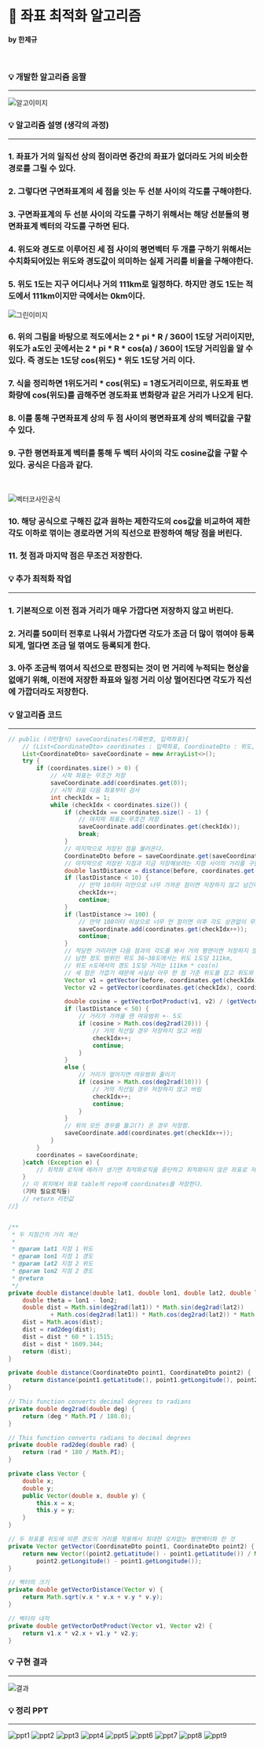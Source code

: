 # 🏡 좌표 최적화 알고리즘

**by 한제규**

<br>

###  💡 개발한 알고리즘 움짤

-----------
![알고이미지](https://postfiles.pstatic.net/MjAyMjA4MTdfMTMy/MDAxNjYwNzIzNzEzNjc4.oJaJCRqCWK6DqsJZb5pOByi1ndyHK4aS5MsXIsl95Mog.5ua-DPVR5GJrp6UeE_IDswf08Br1Z1vTVgwylXZXigIg.GIF.anfidthtn/%EC%95%8C%EA%B3%A0%EB%A6%AC%EC%A6%98%EC%9B%80%EC%A7%A4.gif?type=w773)
<br>

###  💡 알고리즘 설명 (생각의 과정)

-----------

###  1. 좌표가 거의 일직선 상의 점이라면 중간의 좌표가 없더라도 거의 비슷한 경로를 그릴 수 있다.

###  2. 그렇다면 구면좌표계의 세 점을 잇는 두 선분 사이의 각도를 구해야한다.

###  3. 구면좌표계의 두 선분 사이의 각도를 구하기 위해서는 해당 선분들의 평면좌표계 벡터의 각도를 구하면 된다.

###  4. 위도와 경도로 이루어진 세 점 사이의 평면벡터 두 개를 구하기 위해서는 수치화되어있는 위도와 경도값이 의미하는 실제 거리를 비율을 구해야한다.

###  5. 위도 1도는 지구 어디서나 거의 111km로 일정하다. 하지만 경도 1도는 적도에서 111km이지만 극에서는 0km이다. 
![그린이미지](https://postfiles.pstatic.net/MjAyMjA4MTdfMjg4/MDAxNjYwNzI0NDE3MDc4.-WVFMxreFL-RmiWfu6NFxZ8YQc8IDO6_8IGncb5-ncIg.bz5uJwOTrsA2Im-ZKmCQmmXmxYij0LO2hDp9jaEZ3Ogg.PNG.anfidthtn/image.png?type=w773)

###  6. 위의 그림을 바탕으로 적도에서는 2 * pi * R / 360이 1도당 거리이지만, 위도가 a도인 곳에서는 2 * pi * R * cos(a) / 360이 1도당 거리임을 알 수 있다. 즉 경도는 1도당 cos(위도) * 위도 1도당 거리 이다.

###  7. 식을 정리하면 1위도거리 * cos(위도) = 1경도거리이므로, 위도좌표 변화량에 cos(위도)를 곱해주면 경도좌표 변화량과 같은 거리가 나오게 된다.

###  8. 이를 통해 구면좌표계 상의 두 점 사이의 평면좌표계 상의 벡터값을 구할 수 있다.

###  9. 구한 평면좌표계 벡터를 통해 두 벡터 사이의 각도 cosine값을 구할 수 있다. 공식은 다음과 같다.
<br>

![벡터코사인공식](https://postfiles.pstatic.net/MjAyMjA4MTdfNzIg/MDAxNjYwNzI1NjA4Nzk3.ygywfTd1Xjqd-LLiXSIeml3_RNMtuQmyVUlnPLnTMFMg.HtflVmyDfitbEVG80OfNsTDLOA7kAKR6mNcajXzT8yUg.PNG.anfidthtn/image.png?type=w773) 

### 10. 해당 공식으로 구해진 값과 원하는 제한각도의 cos값을 비교하여 제한각도 이하로 꺾이는 경로라면 거의 직선으로 판정하여 해당 점을 버린다.

### 11. 첫 점과 마지막 점은 무조건 저장한다.



###  💡 추가 최적화 작업

-----------

### 1. 기본적으로 이전 점과 거리가 매우 가깝다면 저장하지 않고 버린다.

### 2. 거리를 50미터 전후로 나워서 가깝다면 각도가 조금 더 많이 꺾여야 등록되게, 멀다면 조금 덜 꺾여도 등록되게 한다.

### 3. 아주 조금씩 꺾여서 직선으로 판정되는 것이 먼 거리에 누적되는 현상을 없애기 위해, 이전에 저장한 좌표와 일정 거리 이상 멀어진다면 각도가 직선에 가깝더라도 저장한다.


###  💡 알고리즘 코드 

-----------

```java
// public (리턴형식) saveCoordinates(기록번호, 입력좌표){
	// (List<CoordinateDto> coordinates : 입력좌표, CoordinateDto : 위도, 경도 Dto
	List<CoordinateDto> saveCoordinate = new ArrayList<>();
	try {
		if (coordinates.size() > 0) {
			// 시작 좌표는 무조건 저장
			saveCoordinate.add(coordinates.get(0));
			// 시작 좌표 다음 좌표부터 검사
			int checkIdx = 1;
			while (checkIdx < coordinates.size()) {
				if (checkIdx == coordinates.size() - 1) {
					// 마지막 좌표는 무조건 저장
					saveCoordinate.add(coordinates.get(checkIdx));
					break;
				}
				// 마지막으로 저장된 점을 불러온다.
				CoordinateDto before = saveCoordinate.get(saveCoordinate.size() - 1);
				// 마지막으로 저장된 지점과 지금 저장해보려는 지점 사이의 거리를 구한다.
				double lastDistance = distance(before, coordinates.get(checkIdx));
				if (lastDistance < 10) {
					// 만약 10미터 미만으로 너무 가까운 점이면 저장하지 않고 넘긴다.
					checkIdx++;
					continue;
				}
				if (lastDistance >= 100) {
					// 만약 100미터 이상으로 너무 먼 점이면 이후 각도 상관없이 무조건 저장한다.
					saveCoordinate.add(coordinates.get(checkIdx++));
					continue;
				}
				// 적당한 거리라면 다음 점과의 각도를 봐서 거의 평면이면 저장하지 않는다.
				// 남한 정도 범위인 위도 36~38도에서는 위도 1도당 111km,
				// 위도 n도에서의 경도 1도당 거리는 111km * cos(n)
				// 세 점은 가깝기 때문에 사실상 아무 한 점 기준 위도를 잡고 위도와 경도 좌표를 평면벡터화 해도 오차가 없다.
				Vector v1 = getVector(before, coordinates.get(checkIdx));
				Vector v2 = getVector(coordinates.get(checkIdx), coordinates.get(checkIdx + 1));

				double cosine = getVectorDotProduct(v1, v2) / (getVectorDistance(v1) * getVectorDistance(v2));
				if (lastDistance < 50) {
					// 거리가 가까울 땐 여유범위 +- 5도
					if (cosine > Math.cos(deg2rad(20))) {
						// 거의 직선일 경우 저장하지 않고 버림
						checkIdx++;
						continue;
					}
				}
				else {
					// 거리가 멀어지면 여유범위 줄이기
					if (cosine > Math.cos(deg2rad(10))) {
						// 거의 직선일 경우 저장하지 않고 버림
						checkIdx++;
						continue;
					}
				}
				// 위의 모든 경우를 뚫고(?) 온 경우 저장함.
				saveCoordinate.add(coordinates.get(checkIdx++));
			}
		}
		coordinates = saveCoordinate;
	}catch (Exception e) {
		// 최적화 로직에 에러가 생기면 최적화로직을 중단하고 최적화되지 않은 좌표로 저장
	}
	// 이 위치에서 좌표 table의 repo에 coordinates를 저장한다.
	(기타 필요로직들)
	// return 리턴값
//}


/**
 * 두 지점간의 거리 계산
 *
 * @param lat1 지점 1 위도
 * @param lon1 지점 1 경도
 * @param lat2 지점 2 위도
 * @param lon2 지점 2 경도
 * @return
 */
private double distance(double lat1, double lon1, double lat2, double lon2) {
	double theta = lon1 - lon2;
	double dist = Math.sin(deg2rad(lat1)) * Math.sin(deg2rad(lat2))
			+ Math.cos(deg2rad(lat1)) * Math.cos(deg2rad(lat2)) * Math.cos(deg2rad(theta));
	dist = Math.acos(dist);
	dist = rad2deg(dist);
	dist = dist * 60 * 1.1515;
	dist = dist * 1609.344;
	return (dist);
}

private double distance(CoordinateDto point1, CoordinateDto point2) {
	return distance(point1.getLatitude(), point1.getLongitude(), point2.getLatitude(), point2.getLongitude());
}

// This function converts decimal degrees to radians
private double deg2rad(double deg) {
	return (deg * Math.PI / 180.0);
}

// This function converts radians to decimal degrees
private double rad2deg(double rad) {
	return (rad * 180 / Math.PI);
}

private class Vector {
	double x;
	double y;
	public Vector(double x, double y) {
		this.x = x;
		this.y = y;
	}
}

// 두 좌표를 위도에 따른 경도의 거리를 적용해서 최대한 오차없는 평면벡터화 한 것
private Vector getVector(CoordinateDto point1, CoordinateDto point2) {
	return new Vector((point2.getLatitude() - point1.getLatitude()) / Math.cos(deg2rad(point2.getLatitude())),
		point2.getLongitude() - point1.getLongitude());
}

// 벡터의 크기
private double getVectorDistance(Vector v) {
	return Math.sqrt(v.x * v.x + v.y * v.y);
}

// 벡터의 내적
private double getVectorDotProduct(Vector v1, Vector v2) {
	return v1.x * v2.x + v1.y * v2.y;
}
```


###  💡 구현 결과

-----------

![결과](https://postfiles.pstatic.net/MjAyMjA4MTdfNjYg/MDAxNjYwNzM1MzUyNjA1.WcLc0VE32zQqj3GnXgXIbq3i4OgQWFB2jsEvo_vE5UMg.u0SIxY-CsuWFSVvh-QLupGe5qBKahoUvZCBKAwhwypsg.PNG.anfidthtn/image.png?type=w773)

###  💡 정리 PPT

-----------

![ppt1](https://postfiles.pstatic.net/MjAyMjA4MTlfMTI2/MDAxNjYwODQ3NzY4NDg0.2XtEcFgcNFeV3aLYMaXXxOO81mXln_hzLK52qcJxSocg.A7gIYX6kZnrMNVLbChNvV79SwXA8y5QHkTogbo6CYU0g.PNG.anfidthtn/p1gap3mln71n4kd6fovk8n3ld34-0.png?type=w773)
![ppt2](https://postfiles.pstatic.net/MjAyMjA4MTlfNTEg/MDAxNjYwODQ3NzY2ODA4.H3rSpyeYegoVGZaITpkMSIUCoJ2qDuPSdgLfYSEdkVMg.FW-FVTtpxDc_tCU4FQEXpJlTBtWJ4_103ndbmQXsWs0g.PNG.anfidthtn/p1gap3mln71n4kd6fovk8n3ld34-1.png?type=w773)
![ppt3](https://postfiles.pstatic.net/MjAyMjA4MTlfMjQ0/MDAxNjYwODQ3NzY1Mzg0.sgpEcd1ksrzM2ha8OlJpoBqcv6lor-0x1huZPovtSZQg.27u59anv3tS-5I0S8BM4tSEDluo0yXLJPbuPuNclkd8g.PNG.anfidthtn/p1gap3mln71n4kd6fovk8n3ld34-2.png?type=w773)
![ppt4](https://postfiles.pstatic.net/MjAyMjA4MTlfMjk4/MDAxNjYwODQ3NzY1ODM2.AA1ByLCUo1SKGpiCAnvfyYXsJC3ZjZBU17miFvgvN80g.6TfdfVV12u4hx1IrybVU-_pCG_boSVuv4NaRCY1mnNkg.PNG.anfidthtn/p1gap3mln71n4kd6fovk8n3ld34-3.png?type=w773)
![ppt5](https://postfiles.pstatic.net/MjAyMjA4MTlfNTYg/MDAxNjYwODQ3NzY3NzA0.vBuVVlq6OrbTIoNumaJQNVY014xehkGVhByPV7NshGQg.VXUuWzSHoCjEQOpK33inU2ZLK_CEyaJZe6TnYjWWuUIg.PNG.anfidthtn/p1gap3mln71n4kd6fovk8n3ld34-4.png?type=w773)
![ppt6](https://postfiles.pstatic.net/MjAyMjA4MTlfMTM4/MDAxNjYwODQ3NzY1OTY2.nbKxdyyFvjdMrW_sypCsuvmOEgjQN0zVgxXwNTNijv8g.ZciBfHQfcFzJPBMbAMutZxuQXvQqkeVbg73zdWYr5ekg.PNG.anfidthtn/p1gap3mln71n4kd6fovk8n3ld34-5.png?type=w773)
![ppt7](https://postfiles.pstatic.net/MjAyMjA4MTlfNTgg/MDAxNjYwODQ3NzY3MTYx.VexS1qgPZtk3cq4xS0Irb1oLFv9HyUM-0WLYIRfzCdIg.Ouf8UR_bI6pPHUTRd3m14eTLSvOf8OQw1lRmCFvN0uog.PNG.anfidthtn/p1gap3mln71n4kd6fovk8n3ld34-6.png?type=w773)
![ppt8](https://postfiles.pstatic.net/MjAyMjA4MTlfODkg/MDAxNjYwODQ3NzY3MzYz.rXVQ-zmlCtzanoOX-oAQbDMxJLFwQzGtwCCwZnN11Agg.tYoYqvQcjNgn9qDPcuFnHxb0IMwj2omUtpet1DxHXeIg.PNG.anfidthtn/p1gap3mln71n4kd6fovk8n3ld34-7.png?type=w773)
![ppt9](https://postfiles.pstatic.net/MjAyMjA4MTlfMTc5/MDAxNjYwODQ3NzY3Nzc4.3T8lN6VETYl5iliQiXAEOpFHnsHkD8Wlf98eUGJ-tbIg.ZRzF5JabOfdI9BeaeICJzflP1le55aEXfEIodT8bvJsg.PNG.anfidthtn/p1gap3mln71n4kd6fovk8n3ld34-8.png?type=w773)
